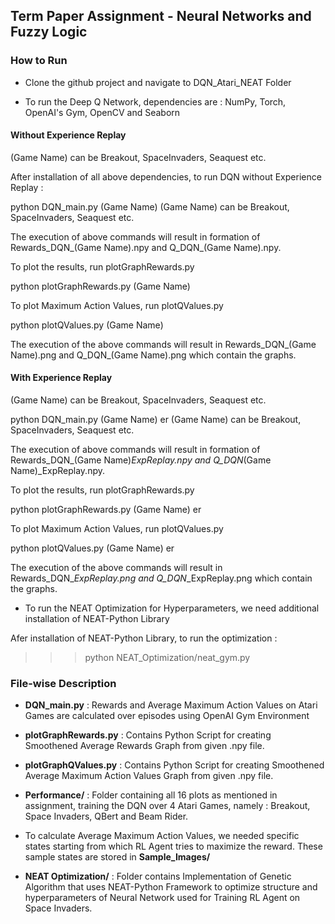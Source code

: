 ## Term Paper Assignment - Neural Networks and Fuzzy Logic

### How to Run

- Clone the github project and navigate to DQN_Atari_NEAT Folder

- To run the Deep Q Network, dependencies are : NumPy, Torch, OpenAI's Gym, OpenCV and Seaborn

#### Without Experience Replay

(Game Name) can be Breakout, SpaceInvaders, Seaquest etc.
  
After installation of all above dependencies, to run DQN without Experience Replay : 

python DQN_main.py (Game Name) 
(Game Name) can be Breakout, SpaceInvaders, Seaquest etc.
  
The execution of above commands will result in formation of Rewards_DQN_(Game Name).npy and Q_DQN_(Game Name).npy.
  
To plot the results, run plotGraphRewards.py

python plotGraphRewards.py (Game Name)
  
To plot Maximum Action Values, run plotQValues.py

python plotQValues.py (Game Name)

The execution of the above commands will result in Rewards_DQN_(Game Name).png and Q_DQN_(Game Name).png which contain the graphs.
  
  
  
#### With Experience Replay

(Game Name) can be Breakout, SpaceInvaders, Seaquest etc.

python DQN_main.py (Game Name) er
(Game Name) can be Breakout, SpaceInvaders, Seaquest etc.
  
The execution of above commands will result in formation of Rewards_DQN_(Game Name)_ExpReplay.npy and Q_DQN_(Game Name)_ExpReplay.npy.
  
To plot the results, run plotGraphRewards.py

python plotGraphRewards.py (Game Name) er
  
To plot Maximum Action Values, run plotQValues.py

python plotQValues.py (Game Name) er

The execution of the above commands will result in Rewards_DQN_<Game Name>_ExpReplay.png and Q_DQN_<Game Name>_ExpReplay.png which contain the graphs.
  
  
- To run the NEAT Optimization for Hyperparameters, we need additional installation of NEAT-Python Library

Afer installation of NEAT-Python Library, to run the optimization :

>>> python NEAT_Optimization/neat_gym.py <Game Name> 
  


### File-wise Description

- **DQN_main.py** : Rewards and Average Maximum Action Values on Atari Games are calculated over episodes using OpenAI Gym Environment

- **plotGraphRewards.py** : Contains Python Script for creating Smoothened Average Rewards Graph from given .npy file.

- **plotGraphQValues.py** : Contains Python Script for creating Smoothened Average Maximum Action Values Graph from given .npy file.

- **Performance/** : Folder containing all 16 plots as mentioned in assignment, training the DQN over 4 Atari Games, namely : Breakout, Space Invaders, QBert and Beam Rider.

- To calculate Average Maximum Action Values, we needed specific states starting from which RL Agent tries to maximize the reward. These sample states are stored in **Sample_Images/**

- **NEAT Optimization/** : Folder contains Implementation of Genetic Algorithm that uses NEAT-Python Framework to optimize structure and hyperparameters of Neural Network used for Training RL Agent on Space Invaders.
